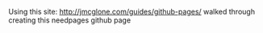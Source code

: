 Using this site: http://jmcglone.com/guides/github-pages/
walked through creating this needpages github page
